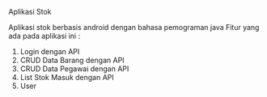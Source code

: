 Aplikasi Stok 

Aplikasi stok berbasis android dengan bahasa pemograman java 
Fitur yang ada pada aplikasi ini :
  1. Login dengan API
  2. CRUD Data Barang dengan API
  3. CRUD Data Pegawai dengan API
  4. List Stok Masuk dengan API
  5. User

